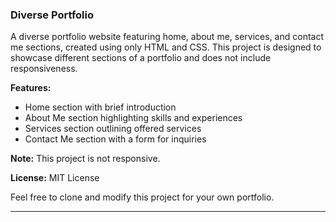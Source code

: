 ### Diverse Portfolio

A diverse portfolio website featuring home, about me, services, and contact me sections, created using only HTML and CSS. This project is designed to showcase different sections of a portfolio and does not include responsiveness.

**Features:**
- Home section with brief introduction
- About Me section highlighting skills and experiences
- Services section outlining offered services
- Contact Me section with a form for inquiries

**Note:** This project is not responsive.

**License:** MIT License

Feel free to clone and modify this project for your own portfolio.

---
